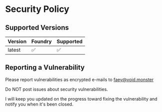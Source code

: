 # Security Policy

## Supported Versions

| Version | Foundry | Supported          |
| ------- | ------- | ------------------ |
| latest  | ✅      | :white_check_mark: |

## Reporting a Vulnerability

Please report vulnerabilities as encrypted e-mails to faey@void.monster

Do NOT post issues about security vulnerabilities.

I will keep you updated on the progress toward fixing the vulnerability and notify you when it's been closed.
